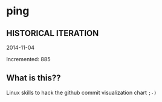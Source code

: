 # ping

## HISTORICAL ITERATION
2014-11-04

Incremented: 885

## What is this?? 
Linux skills to hack the github commit visualization chart `;-)`
